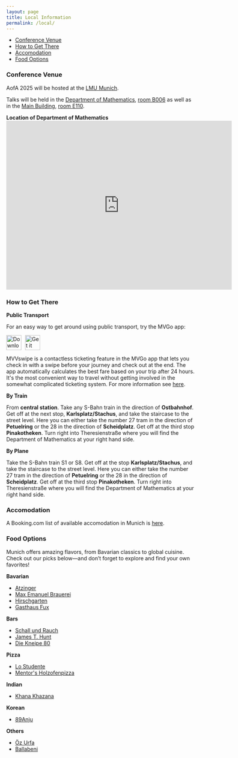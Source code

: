 ```yaml
---
layout: page
title: Local Information
permalink: /local/
---
```


<ul>
    <li><a href="#conference_venue">Conference Venue</a></li>
    <li><a href="#how_to_get_there">How to Get There</a></li>
    <li><a href="#accomodation">Accomodation</a></li>
    <li><a href="#food_options">Food Options</a></li>
</ul>

<h3 id="conference_venue">Conference Venue</h3>
<p>
    AofA 2025 will be hosted at the <a href="https://www.lmu.de">LMU Munich</a>.
</p>
<p>
    Talks will be held in the <a href="https://maps.app.goo.gl/XF2adtUCUoceaazu5">Department of Mathematics</a>, <a href="https://www.lmu.de/raumfinder/#/building/bw1003/map?room=100200006_">room B006</a> as well as in the <a href="https://maps.app.goo.gl/SLK5K89Zt9pkz4Ak9">Main Building</a>, <a href="https://www.lmu.de/raumfinder/#/building/bw0000/map?room=001901238_">room E110</a>.
</p>
<strong>Location of Department of Mathematics</strong>
<iframe src="https://www.google.com/maps/embed?pb=!1m18!1m12!1m3!1d1119.2483636879128!2d11.572180930105521!3d48.148107708190324!2m3!1f0!2f0!3f0!3m2!1i1024!2i768!4f13.1!3m3!1m2!1s0x479e75ec2782473d%3A0x747dc9ad542c4ce1!2sMathematisches%20Institut%20der%20LMU%20M%C3%BCnchen!5e0!3m2!1sde!2sde!4v1752504034963!5m2!1sde!2sde" title="Location Department of Mathematics" width="600" height="450" style="border:0;" allowfullscreen="" loading="lazy" referrerpolicy="no-referrer-when-downgrade"></iframe>

<h3 id="how_to_get_there">How to Get There</h3>
<strong>Public Transport</strong>
<p>
    For an easy way to get around using public transport, try the MVGo app:
</p>
<div style="display: flex; gap: 10px; align-items: center;">
  <a href="https://apps.apple.com/de/app/mvgo/id991757585" target="_blank">
    <img src="https://developer.apple.com/assets/elements/badges/download-on-the-app-store.svg" alt="Download on the App Store" height="40">
  </a>

  <a href="https://play.google.com/store/search?q=mvgo&c=apps" target="_blank">
    <img src="https://upload.wikimedia.org/wikipedia/commons/7/78/Google_Play_Store_badge_EN.svg" alt="Get it on Google Play" height="40">
  </a>
</div>
<p>
    MVVswipe is a contactless ticketing feature in the MVGo app that lets you check in with a swipe before your journey and check out at the end. The app automatically calculates the best fare based on your trip after 24 hours. It's the most convenient way to travel without getting involved in the somewhat complicated ticketing system. For more information see <a href="https://www.mvg.de/services/unsere-apps/mvgo/mvvswipe.html#">here</a>.
</p>
<strong>By Train</strong>
<p>
    From <strong>central station</strong>. Take any S-Bahn train in the direction of <strong>Ostbahnhof</strong>. Get off at the next stop, <strong>Karlsplatz/Stachus</strong>, and take the staircase to the street level. Here you can either take the number 27 tram in the direction of <strong>Petuelring</strong> or the 28 in the direction of <strong>Scheidplatz</strong>. Get off at the third stop <strong> Pinakotheken</strong>. Turn right into Theresienstraße where you will find the Department of Mathematics at your right hand side.
</p>
<strong>By Plane</strong>
<p>
    Take the S-Bahn train S1 or S8. Get off at the stop <strong>Karlsplatz/Stachus</strong>, and take the staircase to the street level. Here you can either take the number 27 tram in the direction of <strong>Petuelring</strong> or the 28 in the direction of <strong>Scheidplatz</strong>. Get off at the third stop <strong>Pinakotheken</strong>. Turn right into Theresienstraße where you will find the Department of Mathematics at your right hand side.
</p>

<h3 id="accomodation">Accomodation</h3>
<p>
    A Booking.com list of available accomodation in Munich is <a href="https://www.booking.com/searchresults.html?ss=Munich%2C+Bavaria%2C+Germany&efdco=1&label=gen173nr-1FCAEoggI46AdIM1gEaDuIAQGYATG4ARnIAQ_YAQHoAQH4AQKIAgGoAgO4AoTH1MMGwAIB0gIkNzc0ZGY2NjMtOWE1MC00YTU3LWJlOGMtNDliMWI0YWE0YjJj2AIF4AIB&aid=304142&lang=en-us&sb=1&src_elem=sb&src=index&dest_id=-1829149&dest_type=city&place_id=city%2F-1829149&ac_position=0&ac_click_type=b&ac_langcode=en&ac_suggestion_list_length=5&search_selected=true&search_pageview_id=4cfa6d828a23005e&ac_meta=GhA0Y2ZhNmQ4MjhhMjMwMDVlIAAoATICZW46Bk11bmljaEAASgBQAA%3D%3D&checkin=2026-06-22&checkout=2026-06-26&group_adults=1&no_rooms=1&group_children=0">here</a>.
</p>

<h3 id="food_options">Food Options</h3>
<p>
Munich offers amazing flavors, from Bavarian classics to global cuisine. Check out our picks below—and don’t forget to explore and find your own favorites!
</p>
<strong>Bavarian</strong>
<ul>
    <li><a href="https://maps.app.goo.gl/AAi8QHN5QPzL3DYM7">Atzinger</a></li>
    <li><a href="https://maps.app.goo.gl/wYwfxfoV7JxzuAa19">Max Emanuel Brauerei</a></li>
    <li><a href="https://maps.app.goo.gl/hNvrsuHQEJcw1gXF9">Hirschgarten</a></li>
    <li><a href="https://maps.app.goo.gl/pRdwed6scQEzvZzUA">Gasthaus Fux</a></li>
</ul>
<strong>Bars</strong>
<ul>
    <li><a href="https://maps.app.goo.gl/PnRM64YQka4wdRM79">Schall und Rauch</a></li>
    <li><a href="https://maps.app.goo.gl/XdXmYC2UmqUma7yq7">James T. Hunt</a></li>
    <li><a href="https://maps.app.goo.gl/BvJonkMtfxAbijRs7">Die Kneipe 80</a></li>
</ul>
<strong>Pizza</strong>
<ul>
    <li><a href="https://maps.app.goo.gl/U7yiviTE8cT6Ug9k8">Lo Studente</a></li>
    <li><a href="https://maps.app.goo.gl/auhCUqKDfy77QcYR7">Mentor's Holzofenpizza</a></li>
</ul>
<strong>Indian</strong>
<ul>
    <li><a href="https://maps.app.goo.gl/eSL8oRWsiRY2yJBv8">Khana Khazana</a></li>
</ul>
<strong>Korean</strong>
<ul>
    <li><a href="https://maps.app.goo.gl/VxuwBb5dsA2nDD579">89Anju</a></li>
</ul>
<strong>Others</strong>
<ul>
    <li><a href="https://maps.app.goo.gl/voZ1vfpdkuei1si8A">Öz Urfa</a></li>
    <li><a href="https://maps.app.goo.gl/XT8zpyN9X7UxqEcn7">Ballabeni</a></li>
</ul>


<!--
## Conference Venue

AofA 2025 will be hosted at the [University of Munich](https://www.lmu.de).
 
Talks will be held in the [*Department of Mathematics*](https://maps.app.goo.gl/bExCHyCWzUygG5NF9), [**room B006**](https://www.lmu.de/raumfinder/#/building/bw1003/map?room=100200006_) as well as in the [*Main Building*](https://maps.app.goo.gl/SLK5K89Zt9pkz4Ak9), [**room E110**](https://www.lmu.de/raumfinder/#/building/bw0000/map?room=001901238_)
-->
